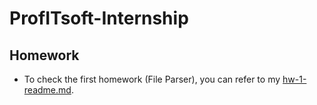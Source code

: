 # ProfITsoft-Internship

## Homework

- To check the first homework (File Parser), you can refer to my [hw-1-readme.md](java-core-parser-hw-1).
